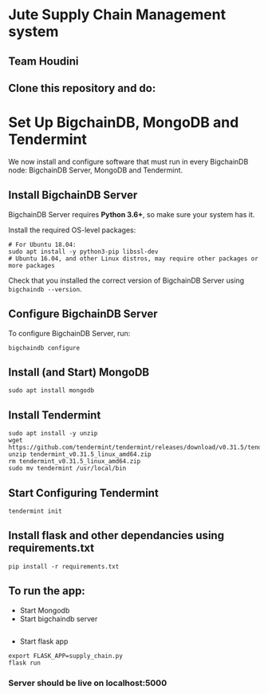 # Jute Supply Chain Management system

## Team Houdini

## Clone this repository and do:

# Set Up BigchainDB, MongoDB and Tendermint

We now install and configure software that must run
in every BigchainDB node: BigchainDB Server,
MongoDB and Tendermint.

## Install BigchainDB Server

BigchainDB Server requires **Python 3.6+**, so make sure your system has it.

Install the required OS-level packages:

```
# For Ubuntu 18.04:
sudo apt install -y python3-pip libssl-dev
# Ubuntu 16.04, and other Linux distros, may require other packages or more packages
```

Check that you installed the correct version of BigchainDB Server using `bigchaindb --version`.

## Configure BigchainDB Server

To configure BigchainDB Server, run:

```
bigchaindb configure
```


## Install (and Start) MongoDB
```
sudo apt install mongodb
```
## Install Tendermint

```
sudo apt install -y unzip
wget https://github.com/tendermint/tendermint/releases/download/v0.31.5/tendermint_v0.31.5_linux_amd64.zip
unzip tendermint_v0.31.5_linux_amd64.zip
rm tendermint_v0.31.5_linux_amd64.zip
sudo mv tendermint /usr/local/bin
```

## Start Configuring Tendermint
```
tendermint init
```

## Install flask and other dependancies using requirements.txt
```
pip install -r requirements.txt
```

## To run the app:

- Start Mongodb
- Start bigchaindb server
``` bigchaindb start
```

- Start flask app
```
export FLASK_APP=supply_chain.py
flask run
```

### Server should be live on localhost:5000






